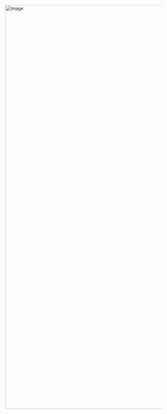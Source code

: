 <img width="1736" height="1296" alt="image" src="https://github.com/user-attachments/assets/3800db82-36fd-4339-b80b-4c72c890805b" />
